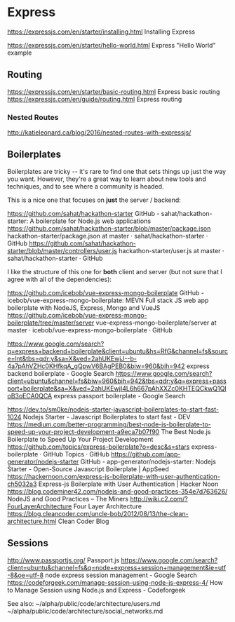 # Express

https://expressjs.com/en/starter/installing.html
Installing Express

https://expressjs.com/en/starter/hello-world.html
Express "Hello World" example

## Routing

https://expressjs.com/en/starter/basic-routing.html
Express basic routing
https://expressjs.com/en/guide/routing.html
Express routing

### Nested Routes

http://katieleonard.ca/blog/2016/nested-routes-with-expressjs/


## Boilerplates

Boilerplates are tricky -- it's rare to find one that sets things up just the way you want. However, they're a great way to learn about new tools and techniques, and to see where a community is headed. 

This is a nice one that focuses on **just** the server / backend:

https://github.com/sahat/hackathon-starter
GitHub - sahat/hackathon-starter: A boilerplate for Node.js web applications
https://github.com/sahat/hackathon-starter/blob/master/package.json
hackathon-starter/package.json at master · sahat/hackathon-starter · GitHub
https://github.com/sahat/hackathon-starter/blob/master/controllers/user.js
hackathon-starter/user.js at master · sahat/hackathon-starter · GitHub

I like the structure of this one for **both** client and server (but not sure that I agree with all of the dependencies):

https://github.com/icebob/vue-express-mongo-boilerplate
GitHub - icebob/vue-express-mongo-boilerplate: MEVN Full stack JS web app boilerplate with NodeJS, Express, Mongo and VueJS
https://github.com/icebob/vue-express-mongo-boilerplate/tree/master/server
vue-express-mongo-boilerplate/server at master · icebob/vue-express-mongo-boilerplate · GitHub




https://www.google.com/search?q=express+backend+boilerplate&client=ubuntu&hs=RfG&channel=fs&source=lnt&tbs=qdr:y&sa=X&ved=2ahUKEwjJ--b-4a7pAhVZHc0KHfkqA_gQpwV6BAgPEB0&biw=960&bih=942
express backend boilerplate - Google Search
https://www.google.com/search?client=ubuntu&channel=fs&biw=960&bih=942&tbs=qdr:y&q=express+passport+boilerplate&sa=X&ved=2ahUKEwjI4L6h667pAhXXZc0KHTEQCkwQ1QIoB3oECA0QCA
express passport boilerplate - Google Search

https://dev.to/sm0ke/nodejs-starter-javascript-boilerplates-to-start-fast-1024
Nodejs Starter - Javascript Boilerplates to start fast - DEV
https://medium.com/better-programming/best-node-js-boilerplate-to-speed-up-your-project-development-a9eca7b07f90
The Best Node.js Boilerplate to Speed Up Your Project Development
https://github.com/topics/express-boilerplate?o=desc&s=stars
express-boilerplate · GitHub Topics · GitHub
https://github.com/app-generator/nodejs-starter
GitHub - app-generator/nodejs-starter: Nodejs Starter - Open-Source Javascript Boilerplate | AppSeed
https://hackernoon.com/express-js-boilerplate-with-user-authentication-ch5032a3
Express-js Boilerplate with User Authentication | Hacker Noon
https://blog.codeminer42.com/nodejs-and-good-practices-354e7d763626/
NodeJS and Good Practices – The Miners
http://wiki.c2.com/?FourLayerArchitecture
Four Layer Architecture
https://blog.cleancoder.com/uncle-bob/2012/08/13/the-clean-architecture.html
Clean Coder Blog


## Sessions

http://www.passportjs.org/
Passport.js
https://www.google.com/search?client=ubuntu&channel=fs&q=node+express+session+management&ie=utf-8&oe=utf-8
node express session management - Google Search
https://codeforgeek.com/manage-session-using-node-js-express-4/
How to Manage Session using Node.js and Express - Codeforgeek

See also:
~/alpha/public/code/architecture/users.md
~/alpha/public/code/architecture/social_networks.md
